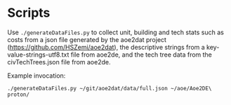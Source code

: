 Scripts
=======

Use `./generateDataFiles.py` to collect unit, building and tech stats such as costs
from a json file generated by the aoe2dat project (https://github.com/HSZemi/aoe2dat),
the descriptive strings from a key-value-strings-utf8.txt file from aoe2de,
and the tech tree data from the civTechTrees.json file from aoe2de.

Example invocation:

```
./generateDataFiles.py ~/git/aoe2dat/data/full.json ~/aoe/Aoe2DE\ proton/
```

